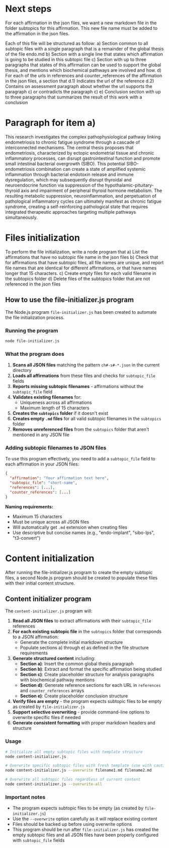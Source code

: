 # Next steps

For each affirmation in the json files, we want a new markdown file in the folder subtopics for this affirmation.
This new file name must be added to the affirmation in the json files.

Each of this file will be structured as follow:
a) Section common to all subtopic files with a single paragraph that is a remainder of the global thesis of the file endo.md
b) Section with a single line that states which affirmation is going to be studied in this subtopic file
c) Section with up to three paragraphs that states of this affirmation can be used to support the global thesis, and mentions which biochemical pathways are involved and how.
d) For each of the urls in references and counter_references of the affirmation in the json files, a section that
d.1) Indicates the url of the reference
d.2) Contains on assessment paragraph about whether the url supports the paragraph c) or contradicts the paragraph c)
e) Conclusion section with up to three paragraphs that summarizes the result of this work with a conclusion

# Paragraph for item a)

This research investigates the complex pathophysiological pathway linking endometriosis to chronic fatigue syndrome through a cascade of interconnected mechanisms. The central thesis proposes that endometriosis, characterized by ectopic endometrial tissue and chronic inflammatory processes, can disrupt gastrointestinal function and promote small intestinal bacterial overgrowth (SIBO). This potential SIBO-endometriosis combination can create a state of amplified systemic inflammation through bacterial endotoxin release and immune dysregulation, which may subsequently disrupt thyroidal and neuroendocrine function via suppression of the hypothalamic-pituitary-thyroid axis and impairment of peripheral thyroid hormone metabolism. The resulting metabolic suppression, neuroinflammation, and perpetuation of pathological inflammatory cycles can ultimately manifest as chronic fatigue syndrome, creating a self-reinforcing pathological state that requires integrated therapeutic approaches targeting multiple pathways simultaneously.

# Files initialization

To perform the file initialization, write a node program that
a) List the affirmations that have no subtopic file name in the json files
b) Check that for affirmations that have subtopic files, all file names are unique, and report file names that are identical for different affirmations, or that have names longer that 15 characters.
c) Create empty files for each valid filename in the subtopics folder
d) Delete files of the subtopics folder that are not referenced in the json files

## How to use the file-initializer.js program

The Node.js program `file-initializer.js` has been created to automate the file initialization process. 

### Running the program
```bash
node file-initializer.js
```

### What the program does
1. **Scans all JSON files** matching the pattern `ch#-s#-*.json` in the current directory
2. **Loads all affirmations** from these files and checks for `subtopic_file` fields
3. **Reports missing subtopic filenames** - affirmations without the `subtopic_file` field
4. **Validates existing filenames** for:
   - Uniqueness across all affirmations
   - Maximum length of 15 characters
5. **Creates the `subtopics` folder** if it doesn't exist
6. **Creates empty `.md` files** for all valid subtopic filenames in the `subtopics` folder
7. **Removes unreferenced files** from the `subtopics` folder that aren't mentioned in any JSON file

### Adding subtopic filenames to JSON files
To use this program effectively, you need to add a `subtopic_file` field to each affirmation in your JSON files:

```json
{
  "affirmation": "Your affirmation text here",
  "subtopic_file": "short-name",
  "references": [...],
  "counter_references": [...]
}
```

**Naming requirements:**
- Maximum 15 characters
- Must be unique across all JSON files
- Will automatically get `.md` extension when creating files
- Use descriptive but concise names (e.g., "endo-implant", "sibo-lps", "t3-convert")

# Content initialization

After running the file-initializer.js program to create the empty subtopic files, a second Node.js program should be created to populate these files with their initial content structure.

## Content initializer program

The `content-initializer.js` program will:

1. **Read all JSON files** to extract affirmations with their `subtopic_file` references
2. **For each existing subtopic file** in the `subtopics` folder that corresponds to a JSON affirmation:
   - Generate the complete initial markdown structure
   - Populate sections a) through e) as defined in the file structure requirements
3. **Generate structured content** including:
   - **Section a)**: Insert the common global thesis paragraph
   - **Section b)**: Extract and format the specific affirmation being studied
   - **Section c)**: Create placeholder structure for analysis paragraphs with biochemical pathway mentions
   - **Section d)**: Generate reference sections for each URL in `references` and `counter_references` arrays
   - **Section e)**: Create placeholder conclusion structure
4. **Verify files are empty** - the program expects subtopic files to be empty as created by `file-initializer.js`
5. **Support selective overwriting** - provide command-line options to overwrite specific files if needed
6. **Generate consistent formatting** with proper markdown headers and structure

### Usage
```bash
# Initialize all empty subtopic files with template structure
node content-initializer.js

# Overwrite specific subtopic files with fresh template (use with caution)
node content-initializer.js --overwrite filename1.md filename2.md

# Overwrite all subtopic files regardless of current content
node content-initializer.js --overwrite-all
```

### Important notes
- The program expects subtopic files to be empty (as created by `file-initializer.js`)
- Use the `--overwrite` option carefully as it will replace existing content
- Files should be backed up before using overwrite options
- This program should be run after `file-initializer.js` has created the empty subtopic files and all JSON files have been properly configured with `subtopic_file` fields


